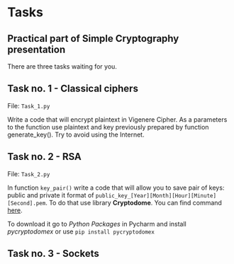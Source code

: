 # **Tasks**

## Practical part of Simple Cryptography presentation
There are three tasks waiting for you. 

## Task no. 1 - Classical ciphers
File: `Task_1.py`

Write a code that will encrypt plaintext in Vigenere Cipher. As a parameters to the function use plaintext and key previously prepared by function generate_key().  Try to avoid using the Internet.

## Task no. 2 - RSA
File: `Task_2.py`

In function `key_pair()` write a code that will allow you to save pair of keys:
public and private it format of `public_key_[Year][Month][Hour][Minute][Second].pem`.
To do that use library **Cryptodome**. You can find command [here](https://www.pycryptodome.org/en/latest/src/examples.html#generate-an-rsa-key).

To download it go to *Python Packages* in Pycharm and install *pycryptodomex* or use `pip install pycryptodomex`

## Task no. 3 - Sockets
